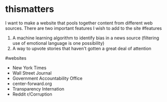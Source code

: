 # thismatters
I want to make a website that pools together content from different web sources. 
There are two important features I wish to add to the site
#features
<ol>
  <li> A machine learning algorithm to identify bias in a news source (filtering use of emotional language is one possibility) </li>
  <li> A way to upvote stories that haven't gotten a great deal of attention
</ol>
#websites
<ul>
  <li> New York Times </li>
  <li> Wall Street Journal </li>
  <li> Government Accountability Office </li>
  <li> center-forward.org </li>
  <li> Transparency Internation </li>
  <li> Reddit r/Corruption
</ul>

